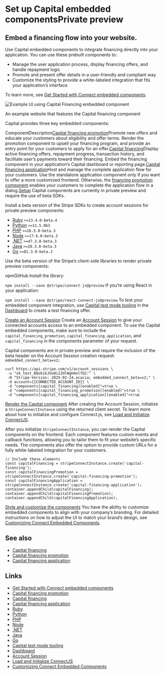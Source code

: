 # Set up Capital embedded componentsPrivate preview

## Embed a financing flow into your website.

Use Capital embedded components to integrate financing directly into your
application. You can use these prebuilt components to:

- Manage the user application process, display financing offers, and handle
repayment logic
- Promote and present offer details in a user-friendly and compliant way
- Customize the styling to provide a white-labeled integration that fits your
application’s interface

To learn more, see [Get Started with Connect embedded
components](https://docs.stripe.com/connect/get-started-connect-embedded-components).

![Example UI using Capital Financing embedded
component](https://b.stripecdn.com/docs-statics-srv/assets/embedded-component-ui-example.bde9ace29803254898f43a96da6ae9d2.png)

An example website that features the Capital financing component

Capital provides three key embedded components:

ComponentDescription[Capital financing
promotion](https://docs.stripe.com/connect/supported-embedded-components/capital-financing-promotion)Promote
new offers and educate your customers about eligibility and offer terms. Render
the promotion component to upsell your financing program, and provide an entry
point for your customers to apply for an offer.[Capital
financing](https://docs.stripe.com/connect/supported-embedded-components/capital-financing)Display
active financing offers, repayment progress, transaction history, and facilitate
user’s payments toward their financing. Embed the financing component in your
application’s Capital dashboard or reporting page.[Capital financing
application](https://docs.stripe.com/connect/supported-embedded-components/capital-financing-application)Host
and manage the complete application flow for your customers. Use the standalone
application component only if you want to offer a more customized frontend.
Otherwise, the [financing promotion
component](https://docs.stripe.com/connect/supported-embedded-components/capital-financing-promotion)
enables your customers to complete the application flow in a
dialog.[Setup](https://docs.stripe.com/capital/embedded-component-integration#setup)
Capital components are currently in private preview and require the use of beta
SDKs.

Install a beta version of the Stripe SDKs to create account sessions for private
preview components:

- [Ruby](https://github.com/stripe/stripe-ruby/#beta-sdks) `>=13.4.0-beta.4`
- [Python](https://github.com/stripe/stripe-python/#beta-sdks) `>=11.5.0b3`
- [PHP](https://github.com/stripe/stripe-php/#beta-sdks) `>=16.5.0-beta.3`
- [Node](https://github.com/stripe/stripe-node/#beta-sdks) `>=17.6.0-beta.3`
- [.NET](https://github.com/stripe/stripe-dotnet#beta-sdks) `>=47.3.0-beta.3`
- [Java](https://github.com/stripe/stripe-java#beta-sdks) `>=28.3.0-beta.3`
- [Go](https://github.com/stripe/stripe-go#beta-sdks) `>=81.3.0-beta.3`

Use the beta version of the Stripe’s client-side libraries to render private
preview components:

npmGitHub
Install the library:

`npm install --save @stripe/connect-js@preview`
If you’re using React in your application:

`npm install --save @stripe/react-connect-js@preview`
To test your embedded component integration, use [Capital test mode
tooling](https://docs.stripe.com/capital/test-mode-tooling) in the
[Dashboard](https://dashboard.stripe.com/connect/capital) to create a test
financing offer.

[Create an Account
Session](https://docs.stripe.com/capital/embedded-component-integration#create-account-session)
Create an [Account Session](https://docs.stripe.com/api/account_sessions/create)
to give your connected accounts access to an embedded component. To use the
Capital embedded components, make sure to include the
`capital_financing_promotion`, `capital_financing_application`, and
`capital_financing` in the components parameter of your request.

Capital components are in private preview and require the inclusion of the beta
header on the Account Session creation request: `embedded_connect_beta=v2;`

```
curl https://api.stripe.com/v1/account_sessions \
 -u "sk_test_BQokikJOvBiI2HlWgH4olfQ2:" \
 -H "Stripe-Version: 2025-02-24.acacia; embedded_connect_beta=v2;" \
 -d account={{CONNECTED_ACCOUNT_ID}} \
 -d "components[capital_financing][enabled]"=true \
 -d "components[capital_financing_promotion][enabled]"=true \
 -d "components[capital_financing_application][enabled]"=true
```

[Render the Capital
component](https://docs.stripe.com/capital/embedded-component-integration#render-component)
After creating the Account Session, initialize a `StripeConnectInstance` using
the returned client secret. To learn more about how to initialize and configure
Connect.js, see [Load and Initialize
ConnectJS](https://docs.stripe.com/connect/get-started-connect-embedded-components?platform=web#load-and-initialize-connect.js).

After you initialize `StripeConnectInstance`, you can render the Capital
components on the frontend. Each component features custom events and callback
functions, allowing you to tailor them to fit your website’s specific needs. The
components also offer the option to provide custom URLs for a fully
white-labeled integration for your customers.

```
// Include these elements
const capitalFinancing = stripeConnectInstance.create('capital-financing');
const capitalFinancingPromotion =
stripeConnectInstance.create('capital-financing-promotion');
const capitalFinancingApplication =
stripeConnectInstance.create('capital-financing-application');
container.appendChild(capitalFinancing);
container.appendChild(capitalFinancingPromotion);
container.appendChild(capitalFinancingApplication);
```

[Style and customize the
components](https://docs.stripe.com/capital/embedded-component-integration#style-component)
You have the ability to customize embedded components to align with your
company’s branding. For detailed instructions on how to adjust the UI to match
your brand’s design, see [Customizing Connect Embedded
Components](https://docs.stripe.com/connect/customize-connect-embedded-components).

## See also

- [Capital
financing](https://docs.stripe.com/connect/supported-embedded-components/capital-financing)
- [Capital financing
promotion](https://docs.stripe.com/connect/supported-embedded-components/capital-financing-promotion)
- [Capital financing
application](https://docs.stripe.com/connect/supported-embedded-components/capital-financing-application)

## Links

- [Get Started with Connect embedded
components](https://docs.stripe.com/connect/get-started-connect-embedded-components)
- [Capital financing
promotion](https://docs.stripe.com/connect/supported-embedded-components/capital-financing-promotion)
- [Capital
financing](https://docs.stripe.com/connect/supported-embedded-components/capital-financing)
- [Capital financing
application](https://docs.stripe.com/connect/supported-embedded-components/capital-financing-application)
- [Ruby](https://github.com/stripe/stripe-ruby/#beta-sdks)
- [Python](https://github.com/stripe/stripe-python/#beta-sdks)
- [PHP](https://github.com/stripe/stripe-php/#beta-sdks)
- [Node](https://github.com/stripe/stripe-node/#beta-sdks)
- [.NET](https://github.com/stripe/stripe-dotnet#beta-sdks)
- [Java](https://github.com/stripe/stripe-java#beta-sdks)
- [Go](https://github.com/stripe/stripe-go#beta-sdks)
- [Capital test mode tooling](https://docs.stripe.com/capital/test-mode-tooling)
- [Dashboard](https://dashboard.stripe.com/connect/capital)
- [Account Session](https://docs.stripe.com/api/account_sessions/create)
- [Load and Initialize
ConnectJS](https://docs.stripe.com/connect/get-started-connect-embedded-components?platform=web#load-and-initialize-connect.js)
- [Customizing Connect Embedded
Components](https://docs.stripe.com/connect/customize-connect-embedded-components)